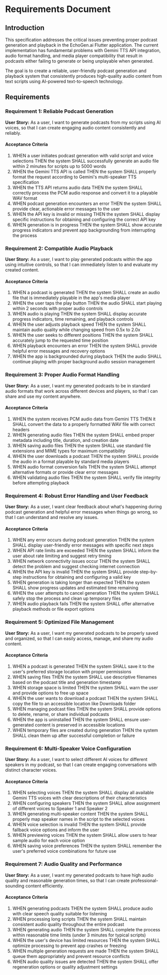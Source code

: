 # Requirements Document

## Introduction

This specification addresses the critical issues preventing proper podcast generation and playback in the EchoGen.ai Flutter application. The current implementation has fundamental problems with Gemini TTS API integration, audio format handling, and media player compatibility that result in podcasts either failing to generate or being unplayable when generated.

The goal is to create a reliable, user-friendly podcast generation and playback system that consistently produces high-quality audio content from text scripts using AI-powered text-to-speech technology.

## Requirements

### Requirement 1: Reliable Podcast Generation

**User Story:** As a user, I want to generate podcasts from my scripts using AI voices, so that I can create engaging audio content consistently and reliably.

#### Acceptance Criteria

1. WHEN a user initiates podcast generation with valid script and voice selections THEN the system SHALL successfully generate an audio file within 2 minutes for scripts up to 5000 words
2. WHEN the Gemini TTS API is called THEN the system SHALL properly format the request according to Gemini's multi-speaker TTS specification
3. WHEN the TTS API returns audio data THEN the system SHALL correctly process the PCM audio response and convert it to a playable WAV format
4. WHEN podcast generation encounters an error THEN the system SHALL provide clear, actionable error messages to the user
5. WHEN the API key is invalid or missing THEN the system SHALL display specific instructions for obtaining and configuring the correct API key
6. WHEN generation is in progress THEN the system SHALL show accurate progress indicators and prevent app backgrounding from interrupting the process

### Requirement 2: Compatible Audio Playback

**User Story:** As a user, I want to play generated podcasts within the app using intuitive controls, so that I can immediately listen to and evaluate my created content.

#### Acceptance Criteria

1. WHEN a podcast is generated THEN the system SHALL create an audio file that is immediately playable in the app's media player
2. WHEN the user taps the play button THEN the audio SHALL start playing within 2 seconds with proper audio controls
3. WHEN audio is playing THEN the system SHALL display accurate progress indicators, time remaining, and playback controls
4. WHEN the user adjusts playback speed THEN the system SHALL maintain audio quality while changing speed from 0.5x to 2.0x
5. WHEN the user seeks to different positions THEN the system SHALL accurately jump to the requested time position
6. WHEN playback encounters an error THEN the system SHALL provide helpful error messages and recovery options
7. WHEN the app is backgrounded during playback THEN the audio SHALL continue playing with proper background audio session management

### Requirement 3: Proper Audio Format Handling

**User Story:** As a user, I want my generated podcasts to be in standard audio formats that work across different devices and players, so that I can share and use my content anywhere.

#### Acceptance Criteria

1. WHEN the system receives PCM audio data from Gemini TTS THEN it SHALL convert the data to a properly formatted WAV file with correct headers
2. WHEN generating audio files THEN the system SHALL embed proper metadata including title, duration, and creation date
3. WHEN saving audio files THEN the system SHALL use standard file extensions and MIME types for maximum compatibility
4. WHEN the user downloads a podcast THEN the system SHALL provide the audio in a format playable by standard media players
5. WHEN audio format conversion fails THEN the system SHALL attempt alternative formats or provide clear error messages
6. WHEN validating audio files THEN the system SHALL verify file integrity before attempting playback

### Requirement 4: Robust Error Handling and User Feedback

**User Story:** As a user, I want clear feedback about what's happening during podcast generation and helpful error messages when things go wrong, so that I can understand and resolve any issues.

#### Acceptance Criteria

1. WHEN any error occurs during podcast generation THEN the system SHALL display user-friendly error messages with specific next steps
2. WHEN API rate limits are exceeded THEN the system SHALL inform the user about rate limiting and suggest retry timing
3. WHEN network connectivity issues occur THEN the system SHALL detect the problem and suggest checking internet connection
4. WHEN the API key is invalid THEN the system SHALL provide step-by-step instructions for obtaining and configuring a valid key
5. WHEN generation is taking longer than expected THEN the system SHALL show progress updates and estimated time remaining
6. WHEN the user attempts to cancel generation THEN the system SHALL safely stop the process and clean up temporary files
7. WHEN audio playback fails THEN the system SHALL offer alternative playback methods or file export options

### Requirement 5: Optimized File Management

**User Story:** As a user, I want my generated podcasts to be properly saved and organized, so that I can easily access, manage, and share my audio content.

#### Acceptance Criteria

1. WHEN a podcast is generated THEN the system SHALL save it to the user's preferred storage location with proper permissions
2. WHEN saving files THEN the system SHALL use descriptive filenames based on the podcast title and generation timestamp
3. WHEN storage space is limited THEN the system SHALL warn the user and provide options to free up space
4. WHEN the user wants to download a podcast THEN the system SHALL copy the file to an accessible location like Downloads folder
5. WHEN managing podcast files THEN the system SHALL provide options to delete, rename, or share individual podcasts
6. WHEN the app is uninstalled THEN the system SHALL ensure user-generated content is preserved in accessible locations
7. WHEN temporary files are created during generation THEN the system SHALL clean them up after successful completion or failure

### Requirement 6: Multi-Speaker Voice Configuration

**User Story:** As a user, I want to select different AI voices for different speakers in my podcast, so that I can create engaging conversations with distinct character voices.

#### Acceptance Criteria

1. WHEN selecting voices THEN the system SHALL display all available Gemini TTS voices with clear descriptions of their characteristics
2. WHEN configuring speakers THEN the system SHALL allow assignment of different voices to Speaker 1 and Speaker 2
3. WHEN generating multi-speaker content THEN the system SHALL properly map speaker names in the script to the selected voices
4. WHEN voice selection is invalid THEN the system SHALL provide fallback voice options and inform the user
5. WHEN previewing voices THEN the system SHALL allow users to hear sample audio for each voice option
6. WHEN saving voice preferences THEN the system SHALL remember the user's preferred voice combinations for future use

### Requirement 7: Audio Quality and Performance

**User Story:** As a user, I want my generated podcasts to have high audio quality and reasonable generation times, so that I can create professional-sounding content efficiently.

#### Acceptance Criteria

1. WHEN generating podcasts THEN the system SHALL produce audio with clear speech quality suitable for listening
2. WHEN processing long scripts THEN the system SHALL maintain consistent audio quality throughout the entire podcast
3. WHEN generating audio THEN the system SHALL complete the process within reasonable time limits (under 3 minutes for typical scripts)
4. WHEN the user's device has limited resources THEN the system SHALL optimize processing to prevent app crashes or freezing
5. WHEN multiple generation requests are made THEN the system SHALL queue them appropriately and prevent resource conflicts
6. WHEN audio quality issues are detected THEN the system SHALL offer regeneration options or quality adjustment settings
